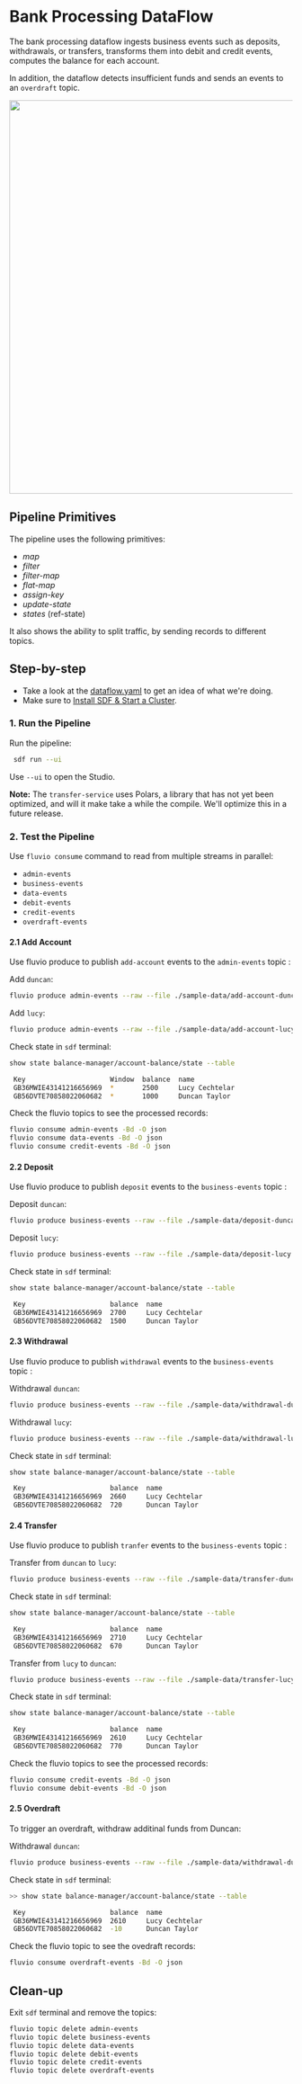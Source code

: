 # Bank Processing DataFlow

The bank processing dataflow ingests business events such as deposits, withdrawals, or transfers, transforms them into debit and credit events, computes the balance for each account.  

In addition, the dataflow detects insufficient funds and sends an events to an `overdraft` topic.


<p align="center">
 <img width="700" src="img/bank-processing.jpg">
</p>

## Pipeline Primitives

The pipeline uses the following primitives:

* _map_
* _filter_
* _filter-map_
* _flat-map_
* _assign-key_
* _update-state_
* _states_ (ref-state)

It also shows the ability to split traffic, by sending records to different topics.


## Step-by-step

* Take a look at the [dataflow.yaml](./dataflow.yaml) to get an idea of what we're doing.
* Make sure to [Install SDF & Start a Cluster].

### 1. Run the Pipeline

Run the pipeline:

```bash
 sdf run --ui
```

Use `--ui` to open the Studio.

**Note:** The `transfer-service` uses Polars, a library that has not yet been optimized, and will it make take a while the compile. We'll optimize this in a future release.


### 2. Test the Pipeline

Use `fluvio consume` command to read from multiple streams in parallel:

* `admin-events`
* `business-events`
* `data-events`
* `debit-events`
* `credit-events`
* `overdraft-events`


#### 2.1 Add Account

Use fluvio produce to publish `add-account` events to the `admin-events` topic :

Add `duncan`:

```bash 
fluvio produce admin-events --raw --file ./sample-data/add-account-duncan.json
```

Add `lucy`:

```bash
fluvio produce admin-events --raw --file ./sample-data/add-account-lucy.json
```

Check state in `sdf` terminal:

```bash
show state balance-manager/account-balance/state --table
```

```bash
 Key                     Window  balance  name     
 GB36MWIE43141216656969  *       2500     Lucy Cechtelar
 GB56DVTE70858022060682  *       1000     Duncan Taylor

```

Check the fluvio topics to see the processed records: 

```bash
fluvio consume admin-events -Bd -O json
fluvio consume data-events -Bd -O json
fluvio consume credit-events -Bd -O json
```

#### 2.2 Deposit

Use fluvio produce to publish `deposit` events to the `business-events` topic :

Deposit `duncan`:

```bash
fluvio produce business-events --raw --file ./sample-data/deposit-duncan.json
```

Deposit `lucy`:

```bash
fluvio produce business-events --raw --file ./sample-data/deposit-lucy.json
```

Check state in `sdf` terminal:

```bash
show state balance-manager/account-balance/state --table
```

```bash
 Key                     balance  name           
 GB36MWIE43141216656969  2700     Lucy Cechtelar 
 GB56DVTE70858022060682  1500     Duncan Taylor  
```


#### 2.3 Withdrawal

Use fluvio produce to publish `withdrawal` events to the `business-events` topic :

Withdrawal `duncan`:

```bash
fluvio produce business-events --raw --file ./sample-data/withdrawal-duncan.json 
```

Withdrawal `lucy`:

```bash
fluvio produce business-events --raw --file ./sample-data/withdrawal-lucy.json  
```

Check state in `sdf` terminal:

```bash
show state balance-manager/account-balance/state --table
```

```bash
 Key                     balance  name           
 GB36MWIE43141216656969  2660     Lucy Cechtelar 
 GB56DVTE70858022060682  720      Duncan Taylor  
```


#### 2.4 Transfer

Use fluvio produce to publish `tranfer` events to the `business-events` topic :

Transfer from `duncan` to `lucy`:

```bash
fluvio produce business-events --raw --file ./sample-data/transfer-duncan-to-lucy.json 
```

Check state in `sdf` terminal:

```bash
show state balance-manager/account-balance/state --table
```

```bash
 Key                     balance  name           
 GB36MWIE43141216656969  2710     Lucy Cechtelar 
 GB56DVTE70858022060682  670      Duncan Taylor 
```

Transfer from `lucy` to `duncan`:

```bash
fluvio produce business-events --raw --file ./sample-data/transfer-lucy-to-duncan.json 
```

Check state in `sdf` terminal:

```bash
show state balance-manager/account-balance/state --table
```

```bash
 Key                     balance  name           
 GB36MWIE43141216656969  2610     Lucy Cechtelar 
 GB56DVTE70858022060682  770      Duncan Taylor  
```

Check the fluvio topics to see the processed records: 

```bash
fluvio consume credit-events -Bd -O json
fluvio consume debit-events -Bd -O json
```

#### 2.5 Overdraft

To trigger an overdraft, withdraw additinal funds from Duncan:

Withdrawal `duncan`:

```bash
fluvio produce business-events --raw --file ./sample-data/withdrawal-duncan.json 
```

Check state in `sdf` terminal:

```bash
>> show state balance-manager/account-balance/state --table
```

```bash
 Key                     balance  name           
 GB36MWIE43141216656969  2610     Lucy Cechtelar 
 GB56DVTE70858022060682  -10      Duncan Taylor  
```

Check the fluvio topic to see the ovedraft records:

```bash
fluvio consume overdraft-events -Bd -O json
```

## Clean-up

Exit `sdf` terminal and remove the topics:

```bash
fluvio topic delete admin-events
fluvio topic delete business-events
fluvio topic delete data-events
fluvio topic delete debit-events
fluvio topic delete credit-events
fluvio topic delete overdraft-events
```

[Install SDF & Start a Cluster]: /README.MD#prerequisites
